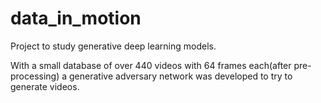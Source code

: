 # data_in_motion

Project to study generative deep learning models. 

With a small database of over 440 videos with 64 frames each(after pre-processing) a generative adversary network was developed to try to generate videos. 
